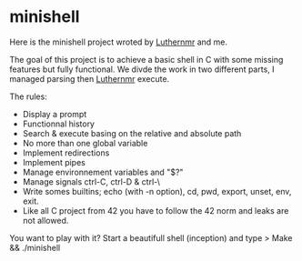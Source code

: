 # minishell

Here is the minishell project wroted by [Luthernmr](https://github.com/Luthernmr) and me.

The goal of this project is to achieve a basic shell in C with some missing features but fully functional.
We divde the work in two different parts, I managed parsing then [Luthernmr](https://github.com/Luthernmr) execute.

The rules:

* Display a prompt
* Functionnal history
* Search & execute basing on the relative and absolute path
* No more than one global variable
* Implement redirections
* Implement pipes
* Manage environnement variables and "$?"
* Manage signals ctrl-C, ctrl-D & ctrl-\
* Write somes builtins; echo (with -n option), cd, pwd, export, unset, env, exit.
* Like all C project from 42 you have to follow the 42 norm and leaks are not allowed.

You want to play with it? Start a beautifull shell (inception) and type > Make && ./minishell
